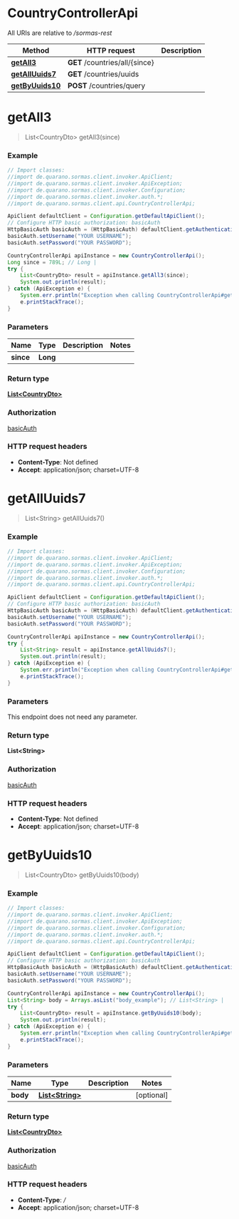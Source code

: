 # CountryControllerApi

All URIs are relative to */sormas-rest*

Method | HTTP request | Description
------------- | ------------- | -------------
[**getAll3**](CountryControllerApi.md#getAll3) | **GET** /countries/all/{since} | 
[**getAllUuids7**](CountryControllerApi.md#getAllUuids7) | **GET** /countries/uuids | 
[**getByUuids10**](CountryControllerApi.md#getByUuids10) | **POST** /countries/query | 

<a name="getAll3"></a>
# **getAll3**
> List&lt;CountryDto&gt; getAll3(since)



### Example
```java
// Import classes:
//import de.quarano.sormas.client.invoker.ApiClient;
//import de.quarano.sormas.client.invoker.ApiException;
//import de.quarano.sormas.client.invoker.Configuration;
//import de.quarano.sormas.client.invoker.auth.*;
//import de.quarano.sormas.client.api.CountryControllerApi;

ApiClient defaultClient = Configuration.getDefaultApiClient();
// Configure HTTP basic authorization: basicAuth
HttpBasicAuth basicAuth = (HttpBasicAuth) defaultClient.getAuthentication("basicAuth");
basicAuth.setUsername("YOUR USERNAME");
basicAuth.setPassword("YOUR PASSWORD");

CountryControllerApi apiInstance = new CountryControllerApi();
Long since = 789L; // Long | 
try {
    List<CountryDto> result = apiInstance.getAll3(since);
    System.out.println(result);
} catch (ApiException e) {
    System.err.println("Exception when calling CountryControllerApi#getAll3");
    e.printStackTrace();
}
```

### Parameters

Name | Type | Description  | Notes
------------- | ------------- | ------------- | -------------
 **since** | **Long**|  |

### Return type

[**List&lt;CountryDto&gt;**](CountryDto.md)

### Authorization

[basicAuth](../README.md#basicAuth)

### HTTP request headers

 - **Content-Type**: Not defined
 - **Accept**: application/json; charset=UTF-8

<a name="getAllUuids7"></a>
# **getAllUuids7**
> List&lt;String&gt; getAllUuids7()



### Example
```java
// Import classes:
//import de.quarano.sormas.client.invoker.ApiClient;
//import de.quarano.sormas.client.invoker.ApiException;
//import de.quarano.sormas.client.invoker.Configuration;
//import de.quarano.sormas.client.invoker.auth.*;
//import de.quarano.sormas.client.api.CountryControllerApi;

ApiClient defaultClient = Configuration.getDefaultApiClient();
// Configure HTTP basic authorization: basicAuth
HttpBasicAuth basicAuth = (HttpBasicAuth) defaultClient.getAuthentication("basicAuth");
basicAuth.setUsername("YOUR USERNAME");
basicAuth.setPassword("YOUR PASSWORD");

CountryControllerApi apiInstance = new CountryControllerApi();
try {
    List<String> result = apiInstance.getAllUuids7();
    System.out.println(result);
} catch (ApiException e) {
    System.err.println("Exception when calling CountryControllerApi#getAllUuids7");
    e.printStackTrace();
}
```

### Parameters
This endpoint does not need any parameter.

### Return type

**List&lt;String&gt;**

### Authorization

[basicAuth](../README.md#basicAuth)

### HTTP request headers

 - **Content-Type**: Not defined
 - **Accept**: application/json; charset=UTF-8

<a name="getByUuids10"></a>
# **getByUuids10**
> List&lt;CountryDto&gt; getByUuids10(body)



### Example
```java
// Import classes:
//import de.quarano.sormas.client.invoker.ApiClient;
//import de.quarano.sormas.client.invoker.ApiException;
//import de.quarano.sormas.client.invoker.Configuration;
//import de.quarano.sormas.client.invoker.auth.*;
//import de.quarano.sormas.client.api.CountryControllerApi;

ApiClient defaultClient = Configuration.getDefaultApiClient();
// Configure HTTP basic authorization: basicAuth
HttpBasicAuth basicAuth = (HttpBasicAuth) defaultClient.getAuthentication("basicAuth");
basicAuth.setUsername("YOUR USERNAME");
basicAuth.setPassword("YOUR PASSWORD");

CountryControllerApi apiInstance = new CountryControllerApi();
List<String> body = Arrays.asList("body_example"); // List<String> | 
try {
    List<CountryDto> result = apiInstance.getByUuids10(body);
    System.out.println(result);
} catch (ApiException e) {
    System.err.println("Exception when calling CountryControllerApi#getByUuids10");
    e.printStackTrace();
}
```

### Parameters

Name | Type | Description  | Notes
------------- | ------------- | ------------- | -------------
 **body** | [**List&lt;String&gt;**](String.md)|  | [optional]

### Return type

[**List&lt;CountryDto&gt;**](CountryDto.md)

### Authorization

[basicAuth](../README.md#basicAuth)

### HTTP request headers

 - **Content-Type**: */*
 - **Accept**: application/json; charset=UTF-8

